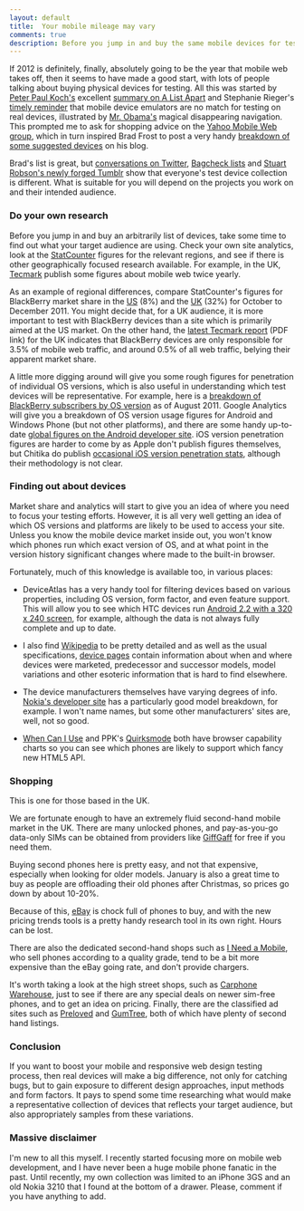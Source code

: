 ```yaml
---
layout: default
title:  Your mobile mileage may vary
comments: true
description: Before you jump in and buy the same mobile devices for testing as everyone else, take some time to do your own research and work out what devices are likely to be representative for your target audience.
---
```


If 2012 is definitely, finally, absolutely going to be the year that mobile web takes off, then it seems to have made a good start, with lots of people talking about buying physical devices for testing. All this was started by [Peter Paul Koch's](http://www.quirksmode.org) excellent [summary on A List Apart](http://www.alistapart.com/articles/smartphone-browser-landscape/) and Stephanie Rieger's [timely reminder](http://stephanierieger.com/a-plea-for-progressive-enhancement/) that mobile device emulators are no match for testing on real devices, illustrated by [Mr. Obama's](http://www.barackobama.com/) magical disappearing navigation. This prompted me to ask for shopping advice on the [Yahoo Mobile Web group](http://tech.groups.yahoo.com/group/mobile-web/message/820), which in turn inspired Brad Frost to post a very handy [breakdown of some suggested devices](http://bradfrostweb.com/blog/mobile/test-on-real-mobile-devices-without-breaking-the-bank/) on his blog. 

Brad's list is great, but [conversations on Twitter](http://storify.com/stephaniehobson/if-you-were-buying-5-devices-to-do-mobile-testing?awesm=sfy.co_U2g&utm_campaign=&utm_medium=sfy.co-twitter&utm_source=t.co&utm_content=storify-pingback%5D), [Bagcheck lists](http://bagcheck.com/blog/22-mobile-device-testing-the-gear) and [Stuart Robson's newly forged Tumblr](http://mytestsuite.tumblr.com/) show that everyone's test device collection is different. What is suitable for you will depend on the projects you work on and their intended audience.

### Do your own research

Before you jump in and buy an arbitrarily list of devices, take some time to find out what your target audience are using. Check your own site analytics, look at the [StatCounter](http://gs.statcounter.com/) figures for the relevant regions, and see if there is other geographically focused research available. For example, in the UK, [Tecmark](http://www.tecmark.co.uk/uk-mobile-stats-2011) publish some figures about mobile web twice yearly.

As an example of regional differences, compare StatCounter's figures for BlackBerry market share in the [US](http://gs.statcounter.com/#mobile_os-US-monthly-201110-201112-bar) (8%) and the [UK](http://gs.statcounter.com/#mobile_os-GB-monthly-201110-201112-bar) (32%) for October to December 2011. You might decide that, for a UK audience, it is more important to test with BlackBerry devices than a site which is primarily aimed at the US market. On the other hand, the [latest Tecmark report](http://www.tecmark.co.uk/wp-content/uploads/2011/08/Mobile-and-UK-Web-Traffic-August-2011.pdf) (PDF link) for the UK indicates that BlackBerry devices are only responsible for 3.5% of mobile web traffic, and around 0.5% of all web traffic, belying their apparent market share.

A little more digging around will give you some rough figures for penetration of individual OS versions, which is also useful in understanding which test devices will be representative. For example, here is a [breakdown of BlackBerry subscribers by OS version](http://us.blackberry.com/developers/choosingtargetos.jsp) as of August 2011. Google Analytics will give you a breakdown of OS version usage figures for Android and Windows Phone (but not other platforms), and there are some handy up-to-date [global figures on the Android developer site](http://developer.android.com/resources/dashboard/platform-versions.html). iOS version penetration figures are harder to come by as Apple don't publish figures themselves, but Chitika do publish [occasional iOS version penetration stats](http://insights.chitika.com/2011/iphone-ipad-users-front-runners-in-ios5-update/), although their methodology is not clear.

### Finding out about devices

Market share and analytics will start to give you an idea of where you need to focus your testing efforts. However, it is all very well getting an idea of which OS versions and platforms are likely to be used to access your site. Unless you know the mobile device market inside out, you won't know which phones run which exact version of OS, and at what point in the version history significant changes where made to the built-in browser.

Fortunately, much of this knowledge is available too, in various places:

* DeviceAtlas has a very handy tool for filtering devices based on various properties, including OS version, form factor, and even feature support. This will allow you to see which HTC devices run [Android 2.2 with a 320 x 240 screen](http://deviceatlas.com/resourcecentre/Explore+DeviceAtlas+Data/Data+Explorer#_/filter/877430/1787644/true/0/877430/877437/2.2/1/19/21/240/0/19/20/320/0), for example, although the data is not always fully complete and up to date.

* I also find [Wikipedia](http://wikipedia.org) to be pretty detailed and as well as the usual specifications, [device pages](http://en.wikipedia.org/wiki/Htc_hero) contain information about when and where devices were marketed, predecessor and successor models, model variations and other esoteric information that is hard to find elsewhere.

* The device manufacturers themselves have varying degrees of info. [Nokia's developer site](http://www.developer.nokia.com/Devices/Device_specifications) has a particularly good model breakdown, for example. I won't name names, but some other manufacturers' sites are, well, not so good.

* [When Can I Use](http://caniuse.com) and PPK's [Quirksmode](http://www.quirksmode.org/) both have browser capability charts so you can see which phones are likely to support which fancy new HTML5 API.

### Shopping

This is one for those based in the UK.

We are fortunate enough to have an extremely fluid second-hand mobile market in the UK. There are many unlocked phones, and pay-as-you-go data-only SIMs can be obtained from providers like [GiffGaff](http://giffgaff.com/) for free if you need them. 

Buying second phones here is pretty easy, and not that expensive, especially when looking for older models. January is also a great time to buy as people are offloading their old phones after Christmas, so prices go down by about 10-20%.

Because of this, [eBay](http://www.ebay.co.uk/) is chock full of phones to buy, and with the new pricing trends tools is a pretty handy research tool in its own right. Hours can be lost.

There are also the dedicated second-hand shops such as [I Need a Mobile](http://www.ineedamobile.com/), who sell phones according to a quality grade, tend to be a bit more expensive than the eBay going rate, and don't provide chargers.

It's worth taking a look at the high street shops, such as [Carphone Warehouse](http://www.carphonewarehouse.com/), just to see if there are any special deals on newer sim-free phones, and to get an idea on pricing. Finally, there are the classified ad sites such as [Preloved](http://www.preloved.co.uk/) and [GumTree](http://www.gumtree.com/), both of which have plenty of second hand listings.

### Conclusion

If you want to boost your mobile and responsive web design testing process, then real devices will make a big difference, not only for catching bugs, but to gain exposure to different design approaches, input methods and form factors. It pays to spend some time researching what would make a representative collection of devices that reflects your target audience, but also appropriately samples from these variations.

### Massive disclaimer

I'm new to all this myself. I recently started focusing more on mobile web development, and I have never been a huge mobile phone fanatic in the past. Until recently, my own collection was limited to an iPhone 3GS and an old Nokia 3210 that I found at the bottom of a drawer. Please, comment if you have anything to add.